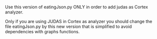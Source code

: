 Use this version of eatingJson.py ONLY in order to add judas as Cortex analyzer.

Only if you are using JUDAS in Cortex as analyzer you should change the file eatingJson.py by 
this new version that is simplified to avoid dependencies with graphs functions.
